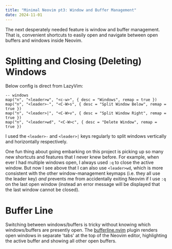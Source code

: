 ```yaml
---
title: "Minimal Neovim pt3: Window and Buffer Management"
date: 2024-11-01
---
```

The next desperately needed feature is window and buffer management. That is, convenient shortcuts to easily open and navigate between open buffers and windows inside Neovim. 

# Splitting and Closing (Deleting) Windows

Below config is direct from LazyVim:

```
-- windows
map("n", "<leader>w", "<c-w>", { desc = "Windows", remap = true })
map("n", "<leader>-", "<C-W>s", { desc = "Split Window Below", remap = true })
map("n", "<leader>|", "<C-W>v", { desc = "Split Window Right", remap = true })
map("n", "<leader>wd", "<C-W>c", { desc = "Delete Window", remap = true })
```

I used the `<leader>-` and `<leader>|` keys regularly to split windows vertically and horizontally respectively. 

One fun thing about going embarking on this project is picking up so many new shortcuts and features that I never knew before. For example, when ever I had multiple windows open, I always used `:q` to close the active window. But now I see above that I can also use `<leader>wd`, which is more consistent with the other window-management keymaps (i.e. they all use the leader key) _and_ prevents me from accidentally exiting Neovim if I use `:q` on the last open window (instead an error message will be displayed that the last window cannot be closed).

# Buffer Line

Switching between windows/buffers is tricky without knowing which windows/buffers are presently open. The [bufferline.nvim](https://github.com/akinsho/bufferline.nvim) plugin renders open windows in separate 'tabs' at the top of the Neovim editor, highlighting the active buffer and showing all other open buffers.
